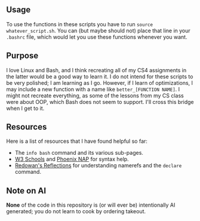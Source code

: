 ## Usage

To use the functions in these scripts you have to run `source whatever_script.sh`. You can (but maybe should not) place
that line in your `.bashrc` file, which would let you use these functions whenever you want. 

## Purpose

I love Linux and Bash, and I think recreating all of my CS4 assignments in the latter would be a good way to learn it.
I do not intend for these scripts to be very polished; I am learning as I go. However, if I learn of optimizations, I
may include a new function with a name like  `better_[FUNCTION NAME]`. I might not recreate everything, as some of the
lessons from my CS class were about OOP, which Bash does not seem to support. I'll cross this bridge when I get to it.

## Resources

Here is a list of resources that I have found helpful so far:

- The `info bash` command and its various sub-pages.
- [W3 Schools](https://www.w3schools.com/bash/index.php) and [Phoenix NAP](https://phoenixnap.com/) for syntax help. 
- [Redowan's Reflections](https://rednafi.com/misc/bash_namerefs/) for understanding namerefs and the `declare` command.

## Note on AI

**None** of the code in this repository is (or will ever be) intentionally AI generated; you do not learn to cook by
ordering takeout.
